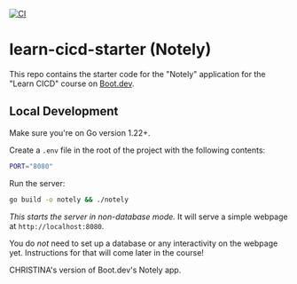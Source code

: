 [![CI](https://github.com/chris1837-prog/learn-cicd-starter/actions/workflows/ci.yml/badge.svg)](https://github.com/chris1837-prog/learn-cicd-starter/actions/workflows/ci.yml)



# learn-cicd-starter (Notely)

This repo contains the starter code for the "Notely" application for the "Learn CICD" course on [Boot.dev](https://boot.dev).

## Local Development

Make sure you're on Go version 1.22+.

Create a `.env` file in the root of the project with the following contents:

```bash
PORT="8080"
```

Run the server:

```bash
go build -o notely && ./notely
```

*This starts the server in non-database mode.* It will serve a simple webpage at `http://localhost:8080`.

You do *not* need to set up a database or any interactivity on the webpage yet. Instructions for that will come later in the course!

CHRISTINA's version of Boot.dev's Notely app.

